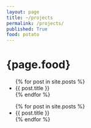 ```yaml
---
layout: page
title: ~/projects
permalink: /projects/
published: True
food: potato
---
```

<h1>{page.food}</h1>

<ul>
  {% for post in site.posts %}
    <li>
      <a>{{ post.title }}</a>
    </li>
  {% endfor %}
</ul>

<ul>
  {% for post in site.posts %}
    <li>
      <a>{{ post.title }}</a>
    </li>
  {% endfor %}
</ul>